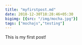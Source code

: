 ```yaml
---
title: "myfirstpost.md"
date: 2018-12-30T18:28:46+05:30
bigimg: [{src: "/img/mocha.jpg"}]
tags: ["mochajs","testing"]
---
```


This is my first post!

